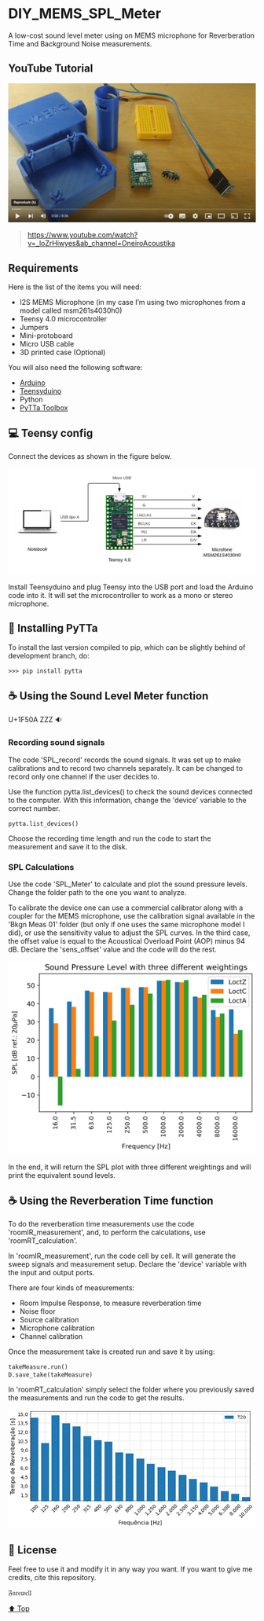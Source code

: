 # DIY_MEMS_SPL_Meter
A low-cost sound level meter using on MEMS microphone for Reverberation Time and Background Noise measurements.

## YouTube Tutorial 

[<img src="README Images/tutorial_screenshot.png">](https://www.youtube.com/watch?v=_loZrHiwyes&ab_channel=OneiroAcoustika)
> https://www.youtube.com/watch?v=_loZrHiwyes&ab_channel=OneiroAcoustika

## Requirements

Here is the list of the items you will need:

- I2S MEMS Microphone (in my case I’m using two microphones from a model called msm261s4030h0)
- Teensy 4.0 microcontroller
- Jumpers
- Mini-protoboard
- Micro USB cable
- 3D printed case (Optional)

You will also need the following software:

- [Arduino](https://www.arduino.cc/en/software) 
- [Teensyduino](https://www.pjrc.com/teensy/td_download.html)
- Python
- [PyTTa Toolbox](https://github.com/PyTTAmaster/PyTTa)

## 💻 Teensy config

Connect the devices as shown in the figure below. 

<img src="README Images/Cadeia medição - Mic MEMS.png">

Install Teensyduino and plug Teensy into the USB port and load the Arduino code into it. It will set the microcontroller to work as a mono or stereo microphone.

## 🚀 Installing PyTTa

To install the last version compiled to pip, which can be slightly behind of development branch, do:
```
>>> pip install pytta
```

## ☕ Using the Sound Level Meter function

U+1F50A ZZZ
🔉
### Recording sound signals

The code 'SPL_record' records the sound signals. It was set up to make calibrations and to record two channels separately. It can be changed to record only one channel if the user decides to.

Use the function pytta.list_devices() to check the sound devices connected to the computer. With this information, change the 'device' variable to the correct number.

```
pytta.list_devices()
```

Choose the recording time length and run the code to start the measurement and save it to the disk.

### SPL Calculations

Use the code 'SPL_Meter' to calculate and plot the sound pressure levels. Change the folder path to the one you want to analyze. 

To calibrate the device one can use a commercial calibrator along with a coupler for the MEMS microphone, use the calibration signal available in the 'Bkgn Meas 01' folder (but only if one uses the same microphone model I did), or use the sensitivity value to adjust the SPL curves. In the third case, the offset value is equal to the Acoustical Overload Point (AOP) minus 94 dB. Declare the 'sens_offset' value and the code will do the rest.

<img src="README Images/SPL_plot.png">

In the end, it will return the SPL plot with three different weightings and will print the equivalent sound levels.

## ☕ Using the Reverberation Time function  

To do the reverberation time measurements use the code 'roomIR_measurement', and, to perform the calculations, use 'roomRT_calculation'. 

In 'roomIR_measurement', run the code cell by cell. It will generate the sweep signals and measurement setup.  Declare the 'device' variable with the input and output ports.

There are four kinds of measurements: 
- Room Impulse Response, to measure reverberation time
- Noise floor
- Source calibration
- Microphone calibration
- Channel calibration

Once the measurement take is created run and save it by using:

```
takeMeasure.run() 
D.save_take(takeMeasure)
```

In 'roomRT_calculation' simply select the folder where you previously saved the measurements and run the code to get the results. 

<img src="Reverberation Time\RT Plots/TR.png">

## 📝 License

Feel free to use it and modify it in any way you want. If you want to give me credits, cite this repository. 

𝔉𝔞𝔯𝔢𝔴𝔢𝔩𝔩

[⬆ Top](#nome-do-projeto)<br>